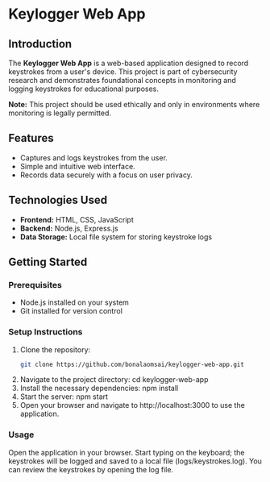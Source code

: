 # Keylogger Web App

## Introduction
The **Keylogger Web App** is a web-based application designed to record keystrokes from a user's device. This project is part of cybersecurity research and demonstrates foundational concepts in monitoring and logging keystrokes for educational purposes.

**Note:** This project should be used ethically and only in environments where monitoring is legally permitted.

## Features
- Captures and logs keystrokes from the user.
- Simple and intuitive web interface.
- Records data securely with a focus on user privacy.
  
## Technologies Used
- **Frontend:** HTML, CSS, JavaScript
- **Backend:** Node.js, Express.js
- **Data Storage:** Local file system for storing keystroke logs


## Getting Started

### Prerequisites
- Node.js installed on your system
- Git installed for version control

### Setup Instructions
1. Clone the repository:
   ```bash
   git clone https://github.com/bonalaomsai/keylogger-web-app.git
2. Navigate to the project directory:
   cd keylogger-web-app
3. Install the necessary dependencies:
   npm install
4. Start the server:
   npm start
5. Open your browser and navigate to http://localhost:3000 to use the application.

### Usage
Open the application in your browser.
Start typing on the keyboard; the keystrokes will be logged and saved to a local file (logs/keystrokes.log).
You can review the keystrokes by opening the log file.  
